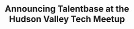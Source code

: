 ---
title: Announcing Talentbase at the Hudson Valley Tech Meetup
external_url: https://www.poughkeepsiejournal.com/story/news/2017/12/21/hudson-valley-forward-talentbase/975699001/
categories:
- Hudson Valley
- Elsewhere
---
